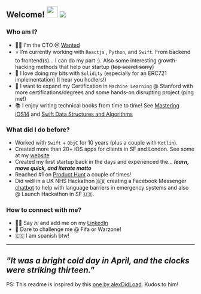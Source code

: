 ## Welcome! <img src="https://user-images.githubusercontent.com/3911039/113623796-c025f900-9656-11eb-929e-17d3c22357ff.gif" width="30px"> <img src="https://img.shields.io/badge/Last Update-April'2021-green" />



### Who am I?
- 👨‍💻 I'm the CTO @ [Wanted](https://www.getwanted.com) 
- ⭐️ I’m currently working with `Reactjs` , `Python`, and `Swift`. From backend to frontend(s)... I can do my part :). Also some interesting growth-hacking methods that help our startup (~~top secret sorry~~) 
- 🐝 I love doing my bits with `Solidity` (especially for an ERC721 implementation) (I hear you hodlers!)
- 🤖 I want to expand my Certification in `Machine Learning` @ Stanford with more certifications/degrees and some hands-on disrupting project (ping me!)
- 📚 I enjoy writing technical books from time to time! See [Mastering iOS14](https://www.amazon.com/dp/B08M6DYXBQ) and [Swift Data Structures and Algorithms](https://www.amazon.com/dp/B01LSWPJCW) 


### What did I do before?
- Worked with `Swift` + `ObjC` for 10 years (plus a couple with `Kotlin`).
- Created more than 20+ iOS apps for clients in SF and London. See some at my [website](http://marioeguiluz.com)
- Created my first startup back in the days and experienced the... **_learn, move quick, and iterate motto_**
- Reached #1 on [Product Hunt](https://www.producthunt.com/@mario_ea/made) a couple of times!
- Did well in a UK NHS Hackathon 🇬🇧 creating a Facebook Messenger [chatbot](https://twitter.com/marioeguiluz/status/825785040181276672) to help with language barriers in emergency systems and also @ Launch Hackathon in SF 🇺🇸.


### How to connect with me?
- 🙌🏻 Say _hi_ and add me on my [LinkedIn](https://www.linkedin.com/in/marioeguiluzalebicto/)
- 👾 Dare to challenge me @ Fifa or Warzone!
- 🇪🇸 I am spanish btw!

---
_"It was a bright cold day in April, and the clocks were striking thirteen."_
---


PS: This readme is inspired by this [one by alexDidLoad](https://github.com/alexDidLoad). Kudos to him!
